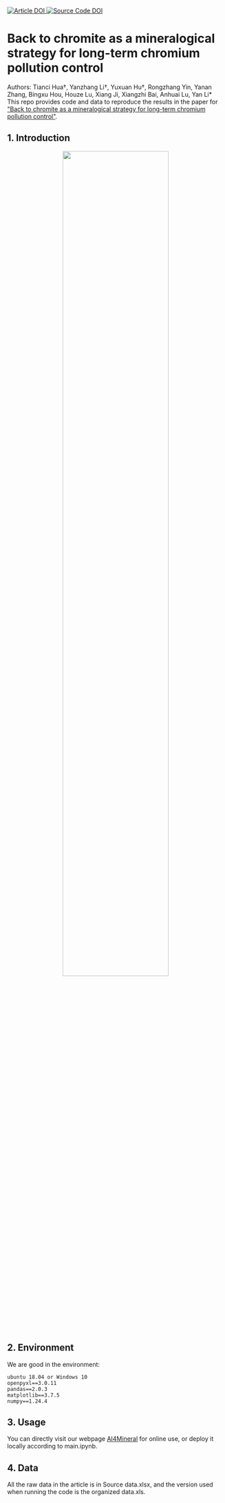 <p>
 <a href="https://doi.org/10.1038/s41467-025-57300-z">
     <img alt="Article DOI" src="https://img.shields.io/badge/DOI-doi-organge.svg?style=plastic">
 </a>
   <a href="https://doi.org/10.5281/zenodo.14744274">
     <img alt="Source Code DOI" src="https://zenodo.org/badge/DOI/10.5281/zenodo.7709844.svg">
 </a>
 
# Back to chromite as a mineralogical strategy for long-term chromium pollution control
Authors: Tianci Hua†, Yanzhang Li†, Yuxuan Hu†, Rongzhang Yin, Yanan Zhang, Bingxu Hou, Houze Lu, Xiang Ji, Xiangzhi Bai, Anhuai Lu, Yan Li*
This repo provides code and data to reproduce the results in the paper for ["Back to chromite as a mineralogical strategy for long-term chromium pollution control"](https://doi.org/10.1038/s41467-025-57300-z).

## 1. Introduction
<div align="center">
  <img src="introduction.png" width=70% />
</div>

## 2. Environment
We are good in the environment:
```
ubuntu 18.04 or Windows 10
openpyxl==3.0.11
pandas==2.0.3  
matplotlib==3.7.5  
numpy==1.24.4
```
## 3. Usage
You can directly visit our webpage [AI4Mineral](http://cr.ai4mineral.com/) for online use, or deploy it locally according to main.ipynb.

## 4. Data
All the raw data in the article is in Source data.xlsx, and the version used when running the code is the organized data.xls.



